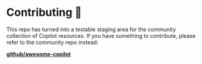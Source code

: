 # Contributing 🤝

This repo has turned into a testable staging area for the community collection of Copilot resources. If you have something to contribute, please refer to the community repo instead:

**[github/awesome-copilot](https://github.com/github/awesome-copilot)**
